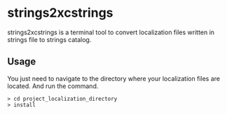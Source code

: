 # strings2xcstrings
strings2xcstrings is a terminal tool to convert localization files written in strings file to strings catalog.


## Usage
You just need to navigate to the directory where your localization files are located. And run the command.

```shell
> cd project_localization_directory
> install
```

